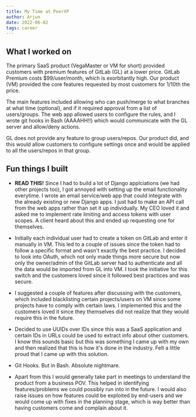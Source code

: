 ```yaml
---
title: My Time at PeerXP
author: Arjun
date: 2022-06-02
tags: career
---
```


## What I worked on

The primary SaaS product (VegaMaster or VM for short) provided customers with premium features of GitLab (GL) at a lower price.
GitLab Premium costs $99/user/month, which is exorbitantly high. Our product (VM) provided the core features requested by most customers for 1/10th the price.

The main features included allowing who can push/merge to what branches at what time (optional), and if it required approval from a list of users/groups. The web app allowed users to configure the rules, and I wrote git hooks in Bash (AAAAHH!!) which would communicate with the GL server and allow/deny actions.

GL does not provide any feature to group users/repos. Our product did, and this would allow customers to configure settings once and would be applied to all the users/repos in that group.

## Fun things I built

- **READ THIS!** Since I had to build a lot of Django applciations (we had other projects too), I got annoyed with setting up the email functionality everytime. I wrote an email service/web app that could integrate with the already existing or new Django apps. I just had to make an API call from the web apps rather than set it up individually. My CEO loved it and asked me to implement rate limiting and access tokens with user scopes. A client heard about this and ended up requesting one for themselves.

- Initially each individual user had to create a token on GitLab and enter it manually in VM. This led to a couple of issues since the token had to follow a specific format and wasn't exactly the best practice. I decided to look into OAuth, which not only made things more secure but now only the owner/admin of the GitLab server had to authenticate and all the data would be imported from GL into VM. I took the initiative for this switch and the customers loved since it followed best practices and was secure.

- I suggested a couple of features after discussing with the customers, which included blacklisting certain projects/users on VM since some projects have to comply with certain laws. I implemented this and the customers loved it since they themselves did not realize that they would require this in the future.

- Decided to use UUIDs over IDs since this was a SaaS application and certain IDs in URLs could be used to extract info about other customers. I know this sounds basic but this was something I came up with my own and then realized that this is how it's done in the industry. Felt a little proud that I came up with this solution.

- Git Hooks. But in Bash. Absolute nightmare.

- Apart from this I would generally take part in meetings to understand the product from a business POV. This helped in identifying features/problems we could possibly run into in the future. I would also raise issues on how features could be exploited by end-users and we would come up with fixes in the planning stage, which is way better than having customers come and complain about it.
